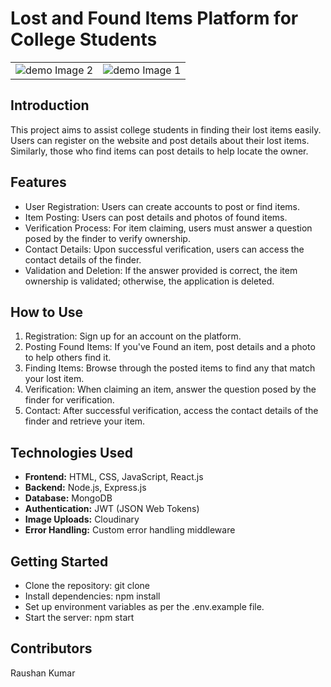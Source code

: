 # Lost and Found Items Platform for College Students


<table>
  <tr>
    <td align="center"><img src="https://github.com/raushan6760/Lost_And_Found/assets/101269000/69056047-20aa-4eff-a0aa-4e7f5b255b48c" alt="demo Image 2"></td>
     <td align="center"><img src="https://github.com/raushan6760/Lost_And_Found/assets/101269000/4817c357-7646-4fa6-99f2-1bd07f3f3129" alt="demo Image 1"></td>
  </tr>
</table>

## Introduction

This project aims to assist college students in finding their lost items easily. Users can register on the website and post details about their lost items. Similarly, those who find items can post details to help locate the owner.


## Features

- User Registration: Users can create accounts to post or find items.
- Item Posting: Users can post details and photos of found items.
- Verification Process: For item claiming, users must answer a question posed by the finder to verify ownership.
- Contact Details: Upon successful verification, users can access the contact details of the finder.
- Validation and Deletion: If the answer provided is correct, the item ownership is validated; otherwise, the application is deleted.

## How to Use

1. Registration: Sign up for an account on the platform.
2. Posting Found Items: If you've Found an item, post details and a photo to help others find it.
3. Finding Items: Browse through the posted items to find any that match your lost item.
4. Verification: When claiming an item, answer the question posed by the finder for verification.
5. Contact: After successful verification, access the contact details of the finder and retrieve your item.

## Technologies Used

-  **Frontend:** HTML, CSS, JavaScript, React.js
- **Backend:** Node.js, Express.js
- **Database:** MongoDB
- **Authentication:** JWT (JSON Web Tokens)
- **Image Uploads:** Cloudinary
- **Error Handling:** Custom error handling middleware

## Getting Started

- Clone the repository: git clone <repository-url>
- Install dependencies: npm install
- Set up environment variables as per the .env.example file.
- Start the server: npm start

## Contributors

Raushan Kumar
